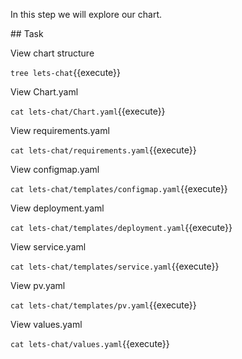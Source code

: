 In this step we will explore our chart.

## Task

View chart structure

`tree lets-chat`{{execute}}

View Chart.yaml

`cat lets-chat/Chart.yaml`{{execute}}

View requirements.yaml

`cat lets-chat/requirements.yaml`{{execute}}

View configmap.yaml

`cat lets-chat/templates/configmap.yaml`{{execute}}

View deployment.yaml

`cat lets-chat/templates/deployment.yaml`{{execute}}

View service.yaml

`cat lets-chat/templates/service.yaml`{{execute}}

View pv.yaml

`cat lets-chat/templates/pv.yaml`{{execute}}

View values.yaml

`cat lets-chat/values.yaml`{{execute}}